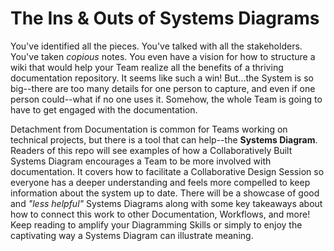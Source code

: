 # The Ins & Outs of Systems Diagrams
You've identified all the pieces. You've talked with all the stakeholders. You've taken *copious* notes. You even have a vision for how to structure a wiki that would help your Team realize all the benefits of a thriving documentation repository. It seems like such a win! But...the System is so big--there are too many details for one person to capture, and even if one person could--what if no one uses it. Somehow, the whole Team is going to have to get engaged with the documentation.

Detachment from Documentation is common for Teams working on technical projects, but there is a tool that can help--the **Systems Diagram**. Readers of this repo will see examples of how a Collaboratively Built Systems Diagram encourages a Team to be more involved with documentation. It covers how to facilitate a Collaborative Design Session so everyone has a deeper understanding and feels more compelled to keep information about the system up to date. There will be a showcase of good and *"less helpful"* Systems Diagrams along with some key takeaways about how to connect this work to other Documentation, Workflows, and more! Keep reading to amplify your Diagramming Skills or simply to enjoy the captivating way a Systems Diagram can illustrate meaning.
